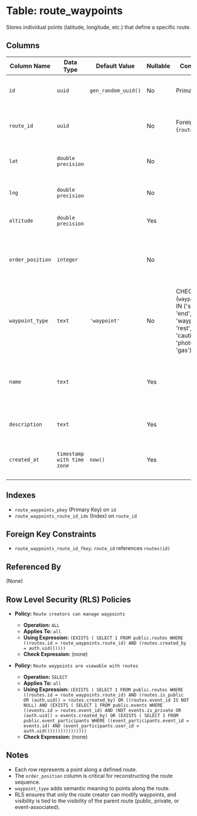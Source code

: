 # Table: route_waypoints

Stores individual points (latitude, longitude, etc.) that define a specific route.

## Columns

| Column Name    | Data Type                | Default Value | Nullable | Constraints                                                                                             | Description                                                         |
|----------------|--------------------------|---------------|----------|---------------------------------------------------------------------------------------------------------|---------------------------------------------------------------------|
| `id`           | `uuid`                   | `gen_random_uuid()` | No       | Primary Key                                                                                             | Unique identifier for the waypoint.                                 |
| `route_id`     | `uuid`                   |               | No       | Foreign Key (`routes.id`)                                                                               | References the route this waypoint belongs to.                      |
| `lat`          | `double precision`       |               | No       |                                                                                                         | Latitude coordinate of the waypoint.                                |
| `lng`          | `double precision`       |               | No       |                                                                                                         | Longitude coordinate of the waypoint.                               |
| `altitude`     | `double precision`       |               | Yes      |                                                                                                         | Altitude in meters (if available).                                  |
| `order_position`| `integer`                |               | No       |                                                                                                         | The sequential order of this waypoint within the route.             |
| `waypoint_type`| `text`                   | `'waypoint'`  | No       | CHECK (`waypoint_type` IN ('start', 'end', 'waypoint', 'rest', 'caution', 'photo_op', 'gas'))           | The type or significance of the waypoint (e.g., start, end, rest stop). |
| `name`         | `text`                   |               | Yes      |                                                                                                         | Optional name for the waypoint (e.g., "Scenic Overlook").           |
| `description`  | `text`                   |               | Yes      |                                                                                                         | Optional description for the waypoint.                              |
| `created_at`   | `timestamp with time zone` | `now()`       | Yes      |                                                                                                         | Timestamp when the waypoint was created.                            |

## Indexes

- `route_waypoints_pkey` (Primary Key) on `id`
- `route_waypoints_route_id_idx` (Index) on `route_id`

## Foreign Key Constraints

- `route_waypoints_route_id_fkey`: `route_id` references `routes(id)`

## Referenced By

(None)

## Row Level Security (RLS) Policies

- **Policy:** `Route creators can manage waypoints`
  - **Operation:** `ALL`
  - **Applies To:** `all`
  - **Using Expression:** `(EXISTS ( SELECT 1 FROM public.routes WHERE ((routes.id = route_waypoints.route_id) AND (routes.created_by = auth.uid()))))`
  - **Check Expression:** (none)

- **Policy:** `Route waypoints are viewable with routes`
  - **Operation:** `SELECT`
  - **Applies To:** `all`
  - **Using Expression:** `(EXISTS ( SELECT 1 FROM public.routes WHERE ((routes.id = route_waypoints.route_id) AND (routes.is_public OR (auth.uid() = routes.created_by) OR ((routes.event_id IS NOT NULL) AND (EXISTS ( SELECT 1 FROM public.events WHERE ((events.id = routes.event_id) AND (NOT events.is_private OR (auth.uid() = events.created_by) OR (EXISTS ( SELECT 1 FROM public.event_participants WHERE ((event_participants.event_id = events.id) AND (event_participants.user_id = auth.uid()))))))))))))))`
  - **Check Expression:** (none)

## Notes

- Each row represents a point along a defined route.
- The `order_position` column is critical for reconstructing the route sequence.
- `waypoint_type` adds semantic meaning to points along the route.
- RLS ensures that only the route creator can modify waypoints, and visibility is tied to the visibility of the parent route (public, private, or event-associated).
